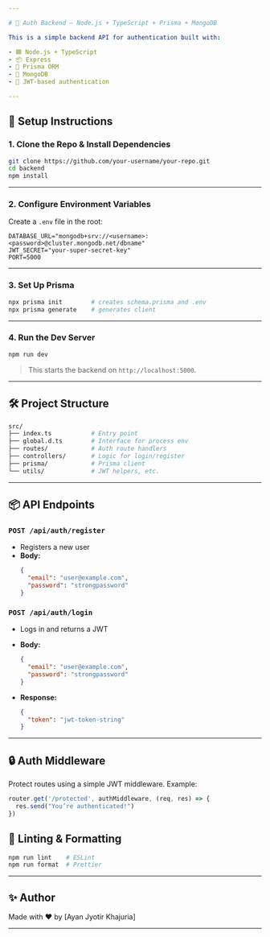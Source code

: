 ```yaml
---

# 🔐 Auth Backend — Node.js + TypeScript + Prisma + MongoDB

This is a simple backend API for authentication built with:

- 🟦 Node.js + TypeScript
- 📦 Express
- 🔄 Prisma ORM
- 🍃 MongoDB
- 🔐 JWT-based authentication

---
```


## 🚀 Setup Instructions

### 1. Clone the Repo & Install Dependencies

```bash
git clone https://github.com/your-username/your-repo.git
cd backend
npm install
```

---

### 2. Configure Environment Variables

Create a `.env` file in the root:

```env
DATABASE_URL="mongodb+srv://<username>:<password>@cluster.mongodb.net/dbname"
JWT_SECRET="your-super-secret-key"
PORT=5000
```

---

### 3. Set Up Prisma

```bash
npx prisma init        # creates schema.prisma and .env
npx prisma generate    # generates client
```

---

### 4. Run the Dev Server

```bash
npm run dev
```

> This starts the backend on `http://localhost:5000`.

---

## 🛠 Project Structure

```bash
src/
├── index.ts           # Entry point
├── global.d.ts        # Interface for process env
├── routes/            # Auth route handlers
├── controllers/       # Logic for login/register
├── prisma/            # Prisma client
└── utils/             # JWT helpers, etc.
```

---

## 📦 API Endpoints

### `POST /api/auth/register`

- Registers a new user
- **Body:**
  ```json
  {
    "email": "user@example.com",
    "password": "strongpassword"
  }
  ```

### `POST /api/auth/login`

- Logs in and returns a JWT
- **Body:**
  ```json
  {
    "email": "user@example.com",
    "password": "strongpassword"
  }
  ```

- **Response:**
  ```json
  {
    "token": "jwt-token-string"
  }
  ```

---

## 🔒 Auth Middleware

Protect routes using a simple JWT middleware. Example:

```ts
router.get('/protected', authMiddleware, (req, res) => {
  res.send("You’re authenticated!")
})
```

## 🧼 Linting & Formatting

```bash
npm run lint    # ESLint
npm run format  # Prettier
```

---

## ✨ Author

Made with ❤️ by [Ayan Jyotir Khajuria]

---